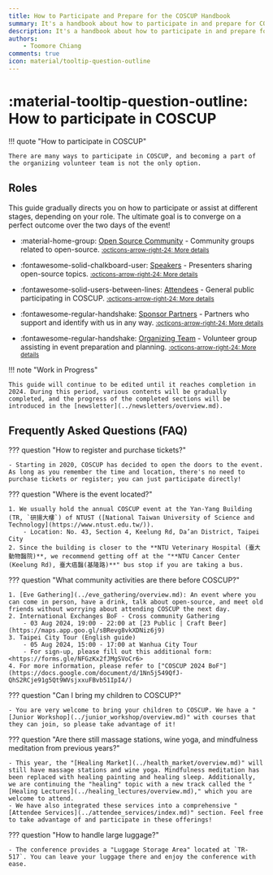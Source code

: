 ```yaml
---
title: How to Participate and Prepare for the COSCUP Handbook
summary: It's a handbook about how to participate in and prepare for COSCUP.
description: It's a handbook about how to participate in and prepare for COSCUP.
authors:
    - Toomore Chiang
comments: true
icon: material/tooltip-question-outline
---
```


# :material-tooltip-question-outline: How to participate in COSCUP

!!! quote "How to participate in COSCUP"

    There are many ways to participate in COSCUP, and becoming a part of the organizing volunteer team is not the only option.

## Roles

This guide gradually directs you on how to participate or assist at different stages, depending on your role. The ultimate goal is to converge on a perfect outcome over the two days of the event!

<div class="grid cards" markdown>

-   :material-home-group: [Open Source Community](./as_community.md) - Community groups related to open-source. <small>[:octicons-arrow-right-24: More details](./as_community.md)</small>

-   :fontawesome-solid-chalkboard-user: [Speakers](./as_speaker.md) - Presenters sharing open-source topics. <small>[:octicons-arrow-right-24: More details](./as_speaker.md)</small>

-   :fontawesome-solid-users-between-lines: [Attendees](./as_attendee.md) - General public participating in COSCUP. <small>[:octicons-arrow-right-24: More details](./as_attendee.md)</small>

-   :fontawesome-regular-handshake: [Sponsor Partners](./as_sponsor.md) - Partners who support and identify with us in any way. <small>[:octicons-arrow-right-24: More details](./as_sponsor.md)</small>

-   :fontawesome-regular-handshake: [Organizing Team](./as_organizing_team.md) - Volunteer group assisting in event preparation and planning. <small>[:octicons-arrow-right-24: More details](./as_organizing_team.md)</small>

</div>

!!! note "Work in Progress"

    This guide will continue to be edited until it reaches completion in 2024. During this period, various contents will be gradually completed, and the progress of the completed sections will be introduced in the [newsletter](../newsletters/overview.md).

## Frequently Asked Questions (FAQ)

??? question "How to register and purchase tickets?"

    - Starting in 2020, COSCUP has decided to open the doors to the event. As long as you remember the time and location, there's no need to purchase tickets or register; you can just participate directly!

??? question "Where is the event located?"

    1. We usually hold the annual COSCUP event at the Yan-Yang Building (TR, `研揚大樓`) of NTUST ([National Taiwan University of Science and Technology](https://www.ntust.edu.tw/)).
        - Location: No. 43, Section 4, Keelung Rd, Da’an District, Taipei City
    2. Since the building is closer to the **NTU Veterinary Hospital (臺大動物醫院)**, we recommend getting off at the "**NTU Cancer Center (Keelung Rd), 臺大癌醫(基隆路)**" bus stop if you are taking a bus.

??? question "What community activities are there before COSCUP?"

    1. [Eve Gathering](../eve_gathering/overview.md): An event where you can come in person, have a drink, talk about open-source, and meet old friends without worrying about attending COSCUP the next day.
    2. International Exchanges BoF - Cross community Gathering
        - 03 Aug 2024, 19:00 - 22:00 at [23 Public | Craft Beer](https://maps.app.goo.gl/sBRevg8vkXDNiz6j9)
    3. Taipei City Tour (English guide)
        - 05 Aug 2024, 15:00 - 17:00 at Wanhua City Tour
        - For sign-up, please fill out this additional form: <https://forms.gle/NFGzKx2fJMgSVoCr6>
    4. For more information, please refer to ["COSCUP 2024 BoF"](https://docs.google.com/document/d/1Nn5j549QfJ-QhS2RCje91g5Qt9WVsjxxuFBvb51IpI4/)

??? question "Can I bring my children to COSCUP?"

    - You are very welcome to bring your children to COSCUP. We have a "[Junior Workshop](../junior_workshop/overview.md)" with courses that they can join, so please take advantage of it!

??? question "Are there still massage stations, wine yoga, and mindfulness meditation from previous years?"

    - This year, the "[Healing Market](../health_market/overview.md)" will still have massage stations and wine yoga. Mindfulness meditation has been replaced with healing painting and healing sleep. Additionally, we are continuing the "healing" topic with a new track called the "[Healing Lectures](../healing_lectures/overview.md)," which you are welcome to attend.
    - We have also integrated these services into a comprehensive "[Attendee Services](../attendee_services/index.md)" section. Feel free to take advantage of and participate in these offerings!

??? question "How to handle large luggage?"

    - The conference provides a "Luggage Storage Area" located at `TR-517`. You can leave your luggage there and enjoy the conference with ease.
